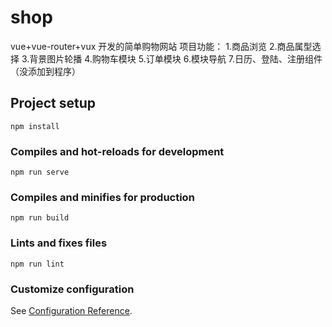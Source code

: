 # shop

vue+vue-router+vux 开发的简单购物网站
项目功能：
1.商品浏览
2.商品属型选择
3.背景图片轮播
4.购物车模块
5.订单模块
6.模块导航
7.日历、登陆、注册组件（没添加到程序）

## Project setup
```
npm install
```

### Compiles and hot-reloads for development
```
npm run serve
```

### Compiles and minifies for production
```
npm run build
```

### Lints and fixes files
```
npm run lint
```


### Customize configuration
See [Configuration Reference](https://cli.vuejs.org/config/).
